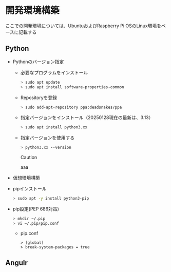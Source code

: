 # 開発環境構築
   ここでの開発環境については、UbuntuおよびRaspberry Pi OSのLinux環境をベースに記載する
## Python
* Pythonのバージョン指定
    * 必要なプログラムをインストール
        ``` bash
        > sudo apt update
        > sudo apt install software-properties-common
        ```
    * Repositoryを登録
        ``` bash
        > sudo add-apt-repository ppa:deadsnakes/ppa
        ```
    * 指定バージョンをインストール（20250128現在の最新は、3.13）
        ``` bash
        > sudo apt install python3.xx
        ```
    * 指定バージョンを使用する
        ``` bash
        > python3.xx --version
        ```
        
        > [!CAUTION]
        > aaa

* 仮想環境構築
  

* pipインストール  

    ``` bash
    > sudo apt -y install python3-pip
    ```  

* pip設定(PEP 686対策)  

    ``` bash
    > mkdir ~/.pip  
    > vi ~/.pip/pip.conf
    ```

    * pip.conf  
  
          > [global]  
          > break-system-packages = true


## Angulr
